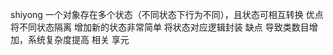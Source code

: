shiyong
    一个对象存在多个状态（不同状态下行为不同），且状态可相互转换
优点
    将不同状态隔离
    增加新的状态非常简单
    将状态对应逻辑封装
缺点
    导致类数目增加，系统复杂度提高
相关
    享元
    